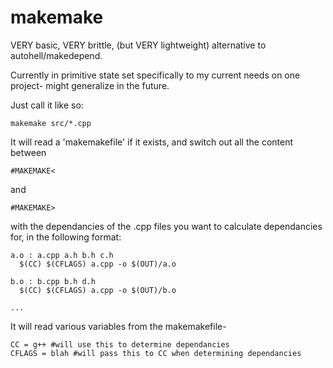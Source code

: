 makemake
========

VERY basic, VERY brittle, (but VERY lightweight) alternative to autohell/makedepend. 

Currently in primitive state set specifically to my current needs on one project- might generalize in the future.

Just call it like so:

    makemake src/*.cpp
    
It will read a 'makemakefile' if it exists, and switch out all the content between

    #MAKEMAKE<
    
and

    #MAKEMAKE>
    
with the dependancies of the .cpp files you want to calculate dependancies for, in the following format:

    a.o : a.cpp a.h b.h c.h
      $(CC) $(CFLAGS) a.cpp -o $(OUT)/a.o
      
    b.o : b.cpp b.h d.h
      $(CC) $(CFLAGS) a.cpp -o $(OUT)/b.o
      
    ...
    
It will read various variables from the makemakefile-

    CC = g++ #will use this to determine dependancies
    CFLAGS = blah #will pass this to CC when determining dependancies
